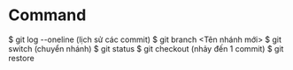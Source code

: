 # Command
$ git log --oneline (lịch sử các commit)
$ git branch <Tên nhánh mới>
$ git switch  (chuyển nhánh)
$ git status
$ git checkout <ID commit>(nhảy đến 1 commit)
$ git restore